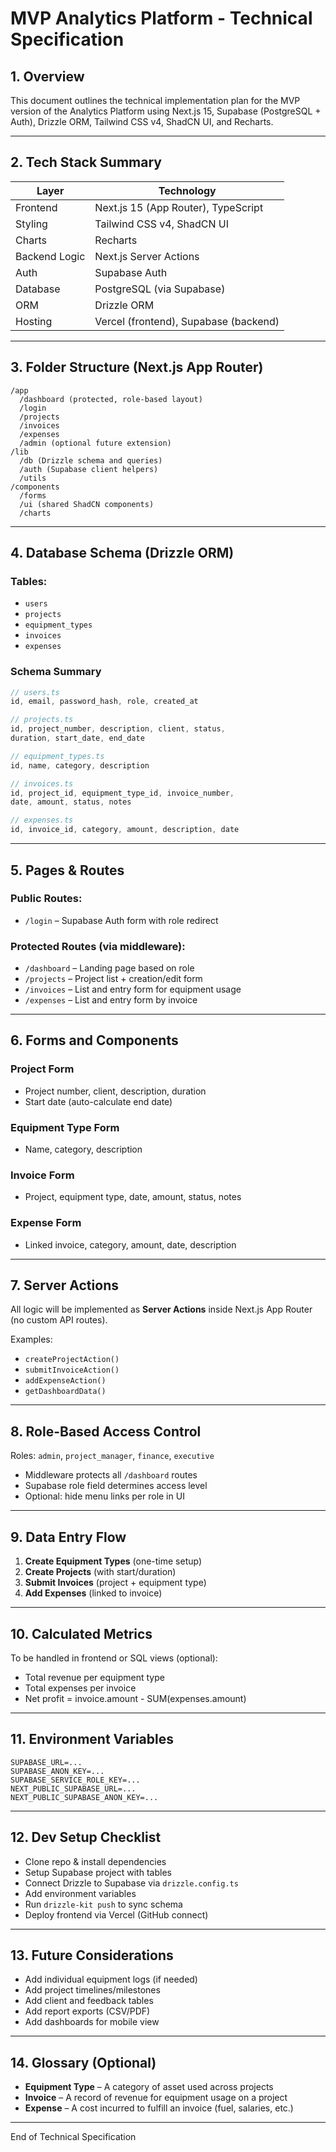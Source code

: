 # MVP Analytics Platform - Technical Specification

## 1. Overview

This document outlines the technical implementation plan for the MVP version of the Analytics Platform using Next.js 15, Supabase (PostgreSQL + Auth), Drizzle ORM, Tailwind CSS v4, ShadCN UI, and Recharts.

---

## 2. Tech Stack Summary

| Layer         | Technology                            |
| ------------- | ------------------------------------- |
| Frontend      | Next.js 15 (App Router), TypeScript   |
| Styling       | Tailwind CSS v4, ShadCN UI            |
| Charts        | Recharts                              |
| Backend Logic | Next.js Server Actions                |
| Auth          | Supabase Auth                         |
| Database      | PostgreSQL (via Supabase)             |
| ORM           | Drizzle ORM                           |
| Hosting       | Vercel (frontend), Supabase (backend) |

---

## 3. Folder Structure (Next.js App Router)

```
/app
  /dashboard (protected, role-based layout)
  /login
  /projects
  /invoices
  /expenses
  /admin (optional future extension)
/lib
  /db (Drizzle schema and queries)
  /auth (Supabase client helpers)
  /utils
/components
  /forms
  /ui (shared ShadCN components)
  /charts
```

---

## 4. Database Schema (Drizzle ORM)

### Tables:

* `users`
* `projects`
* `equipment_types`
* `invoices`
* `expenses`

### Schema Summary

```ts
// users.ts
id, email, password_hash, role, created_at

// projects.ts
id, project_number, description, client, status,
duration, start_date, end_date

// equipment_types.ts
id, name, category, description

// invoices.ts
id, project_id, equipment_type_id, invoice_number,
date, amount, status, notes

// expenses.ts
id, invoice_id, category, amount, description, date
```

---

## 5. Pages & Routes

### Public Routes:

* `/login` – Supabase Auth form with role redirect

### Protected Routes (via middleware):

* `/dashboard` – Landing page based on role
* `/projects` – Project list + creation/edit form
* `/invoices` – List and entry form for equipment usage
* `/expenses` – List and entry form by invoice

---

## 6. Forms and Components

### Project Form

* Project number, client, description, duration
* Start date (auto-calculate end date)

### Equipment Type Form

* Name, category, description

### Invoice Form

* Project, equipment type, date, amount, status, notes

### Expense Form

* Linked invoice, category, amount, date, description

---

## 7. Server Actions

All logic will be implemented as **Server Actions** inside Next.js App Router (no custom API routes).

Examples:

* `createProjectAction()`
* `submitInvoiceAction()`
* `addExpenseAction()`
* `getDashboardData()`

---

## 8. Role-Based Access Control

Roles: `admin`, `project_manager`, `finance`, `executive`

* Middleware protects all `/dashboard` routes
* Supabase role field determines access level
* Optional: hide menu links per role in UI

---

## 9. Data Entry Flow

1. **Create Equipment Types** (one-time setup)
2. **Create Projects** (with start/duration)
3. **Submit Invoices** (project + equipment type)
4. **Add Expenses** (linked to invoice)

---

## 10. Calculated Metrics

To be handled in frontend or SQL views (optional):

* Total revenue per equipment type
* Total expenses per invoice
* Net profit = invoice.amount - SUM(expenses.amount)

---

## 11. Environment Variables

```
SUPABASE_URL=...
SUPABASE_ANON_KEY=...
SUPABASE_SERVICE_ROLE_KEY=...
NEXT_PUBLIC_SUPABASE_URL=...
NEXT_PUBLIC_SUPABASE_ANON_KEY=...
```

---

## 12. Dev Setup Checklist

* Clone repo & install dependencies
* Setup Supabase project with tables
* Connect Drizzle to Supabase via `drizzle.config.ts`
* Add environment variables
* Run `drizzle-kit push` to sync schema
* Deploy frontend via Vercel (GitHub connect)

---

## 13. Future Considerations

* Add individual equipment logs (if needed)
* Add project timelines/milestones
* Add client and feedback tables
* Add report exports (CSV/PDF)
* Add dashboards for mobile view

---

## 14. Glossary (Optional)

* **Equipment Type** – A category of asset used across projects
* **Invoice** – A record of revenue for equipment usage on a project
* **Expense** – A cost incurred to fulfill an invoice (fuel, salaries, etc.)

---

End of Technical Specification
